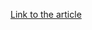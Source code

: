 [Link to the article](https://cylance.com/en_us/blog/el-machete-malware-attacks-cut-through-latam.html)
